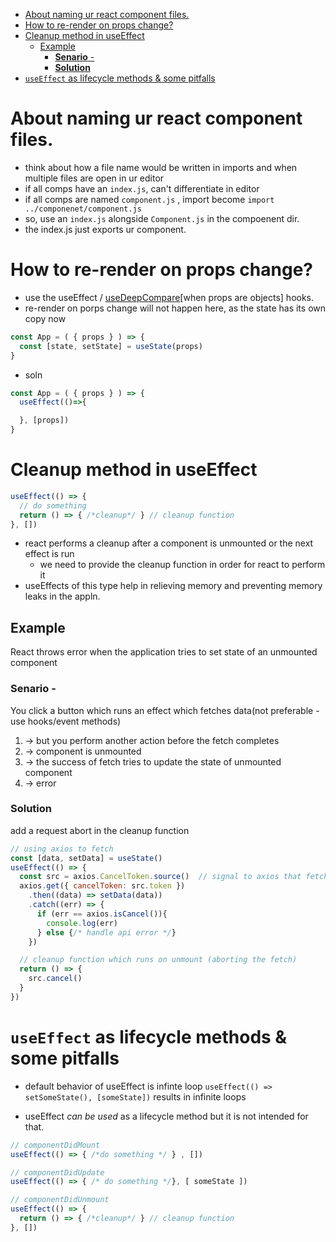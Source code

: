 - [About naming ur react component files.](#about-naming-ur-react-component-files)
- [How to re-render on props change?](#how-to-re-render-on-props-change)
- [Cleanup method in useEffect](#cleanup-method-in-useeffect)
  - [Example](#example)
    - [**Senario** -](#senario--)
    - [**Solution**](#solution)
- [`useEffect` as lifecycle methods \& some pitfalls](#useeffect-as-lifecycle-methods--some-pitfalls)

# About naming ur react component files. 
- think about how a file name would be written in imports and when multiple files are open in ur editor
- if all comps have an `index.js`, can't differentiate in editor
- if all comps are named `component.js` , import become `import ../componenet/component.js`
- so, use an `index.js` alongside `Component.js` in the compoenent dir.
- the index.js just exports ur component.

# How to re-render on props change?
- use the useEffect / [useDeepCompare](https://github.com/kentcdodds/use-deep-compare-effect)[when props are objects] hooks.
- re-render on porps change will not happen here, as the state has its own copy now
```js
const App = ( { props } ) => {
  const [state, setState] = useState(props)
}
```
- soln
```js
const App = ( { props } ) => {
  useEffect(()=>{

  }, [props])
}
```

# Cleanup method in useEffect
```js
useEffect(() => { 
  // do something
  return () => { /*cleanup*/ } // cleanup function
}, [])
```
- react performs a cleanup after a component is unmounted or the next effect is run
  - we need to provide the cleanup function in order for react to perform it
- useEffects of this type help in relieving memory and preventing memory leaks in the appln.

## Example
React throws error when the application tries to set state of an unmounted component

### **Senario** - 
You click a button which runs an effect which fetches data(not preferable - use hooks/event methods)
1. -> but you perform another action before the fetch completes
2. -> component is unmounted
3. -> the success of fetch tries to update the state of unmounted component
4. -> error
### **Solution**
add a request abort in the cleanup function
```js
// using axios to fetch
const [data, setData] = useState()
useEffect(() => {
  const src = axios.CancelToken.source()  // signal to axios that fetch was cancelled
  axios.get({ cancelToken: src.token })
    .then((data) => setData(data))
    .catch((err) => {
      if (err == axios.isCancel()){
        console.log(err)
      } else {/* handle api error */}
    })

  // cleanup function which runs on unmount (aborting the fetch)
  return () => {
    src.cancel()
  }
})

```
# `useEffect` as lifecycle methods & some pitfalls
- default behavior of useEffect is infinte loop
`useEffect(() => setSomeState(), [someState])` results in infinite loops

- useEffect *can be used* as a lifecycle method but it is not intended for that. 
```js
// componentDidMount
useEffect(() => { /*do something */ } , [])

// componentDidUpdate
useEffect(() => { /* do something */}, [ someState ])

// componentDidUnmount
useEffect(() => { 
  return () => { /*cleanup*/ } // cleanup function
}, [])
```
